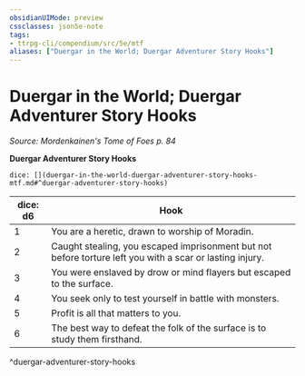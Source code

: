 ```yaml
---
obsidianUIMode: preview
cssclasses: json5e-note
tags:
- ttrpg-cli/compendium/src/5e/mtf
aliases: ["Duergar in the World; Duergar Adventurer Story Hooks"]
---
```

# Duergar in the World; Duergar Adventurer Story Hooks
*Source: Mordenkainen's Tome of Foes p. 84* 

**Duergar Adventurer Story Hooks**

`dice: [](duergar-in-the-world-duergar-adventurer-story-hooks-mtf.md#^duergar-adventurer-story-hooks)`

| dice: d6 | Hook |
|----------|------|
| 1 | You are a heretic, drawn to worship of Moradin. |
| 2 | Caught stealing, you escaped imprisonment but not before torture left you with a scar or lasting injury. |
| 3 | You were enslaved by drow or mind flayers but escaped to the surface. |
| 4 | You seek only to test yourself in battle with monsters. |
| 5 | Profit is all that matters to you. |
| 6 | The best way to defeat the folk of the surface is to study them firsthand. |
^duergar-adventurer-story-hooks